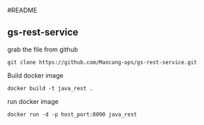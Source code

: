#README
## gs-rest-service

grab the file from github
```
git clone https://github.com/Mancang-ops/gs-rest-service.git

```
Build docker image
```
docker build -t java_rest .

```
run docker image
```
docker run -d -p host_port:8090 java_rest

```
